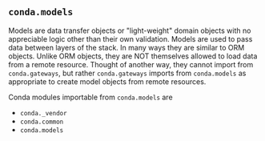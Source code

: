 ## `conda.models`

Models are data transfer objects or "light-weight" domain objects with no appreciable logic
other than their own validation. Models are used to pass data between layers of the stack. In
many ways they are similar to ORM objects.  Unlike ORM objects, they are NOT themselves allowed
to load data from a remote resource.  Thought of another way, they cannot import from
`conda.gateways`, but rather `conda.gateways` imports from `conda.models` as appropriate
to create model objects from remote resources.

Conda modules importable from `conda.models` are

- `conda._vendor`
- `conda.common`
- `conda.models`
